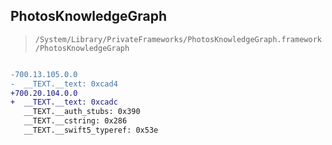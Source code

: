 ## PhotosKnowledgeGraph

> `/System/Library/PrivateFrameworks/PhotosKnowledgeGraph.framework/PhotosKnowledgeGraph`

```diff

-700.13.105.0.0
-  __TEXT.__text: 0xcad4
+700.20.104.0.0
+  __TEXT.__text: 0xcadc
   __TEXT.__auth_stubs: 0x390
   __TEXT.__cstring: 0x286
   __TEXT.__swift5_typeref: 0x53e

```
